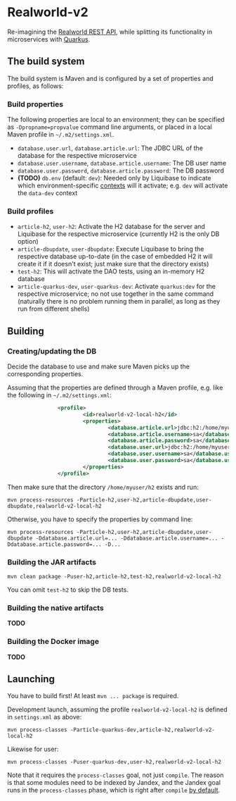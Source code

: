 # Realworld-v2

Re-imagining the [Realworld REST API](https://github.com/gothinkster/realworld/tree/master/api),
while splitting its functionality in microservices with [Quarkus](https://quarkus.io/).

## The build system

The build system is Maven and is configured by a set of properties and profiles, as follows:

### Build properties

The following properties are local to an environment; they can be specified as `-Dpropname=propvalue` command line arguments,
or placed in a local Maven profile in `~/.m2/settings.xml`.

- `database.user.url`, `database.article.url`: The JDBC URL of the database for the respective microservice
- `database.user.username`, `database.article.username`: The DB user name
- `database.user.password`, `database.article.password`: The DB password
- **(TODO)** `db.env` (default: `dev`): Needed only by Liquibase to indicate which environment-specific [contexts](https://www.liquibase.org/documentation/contexts.html)
will it activate; e.g. `dev` will activate the `data-dev` context

### Build profiles

- `article-h2`, `user-h2`: Activate the H2 database for the server and Liquibase for the respective microservice (currently H2 is the only DB option)
- `article-dbupdate`, `user-dbupdate`: Execute Liquibase to bring the respective database up-to-date (in the case of embedded H2 it will create it if it doesn't exist; just make sure that the directory exists)
- `test-h2`: This will activate the DAO tests, using an in-memory H2 database
- `article-quarkus-dev`, `user-quarkus-dev`: Activate `quarkus:dev` for the respective microservice; no not use together in the same command
  (naturally there is no problem running them in parallel, as long as they run from different shells)

## Building

### Creating/updating the DB

Decide the database to use and make sure Maven picks up the corresponding properties.

Assuming that the properties are defined through a Maven profile, e.g. like the following in `~/.m2/settings.xml`:

```xml
                <profile>
                        <id>realworld-v2-local-h2</id>
                        <properties>
                                <database.article.url>jdbc:h2:/home/myuser/h2/article</database.article.url>
                                <database.article.username>sa</database.article.username>
                                <database.article.password>sa</database.article.password>
                                <database.user.url>jdbc:h2:/home/myuser/h2/user</database.user.url>
                                <database.user.username>sa</database.user.username>
                                <database.user.password>sa</database.user.password>
                        </properties>
                </profile>
```

Then make sure that the directory `/home/myuser/h2` exists and run:

```shell
mvn process-resources -Particle-h2,user-h2,article-dbupdate,user-dbupdate,realworld-v2-local-h2
```

Otherwise, you have to specify the properties by command line:

```shell
mvn process-resources -Particle-h2,user-h2,article-dbupdate,user-dbupdate -Ddatabase.article.url=... -Ddatabase.article.username=... -Ddatabase.article.password=... -D...
```

### Building the JAR artifacts

```shell
mvn clean package -Puser-h2,article-h2,test-h2,realworld-v2-local-h2
```

You can omit `test-h2` to skip the DB tests.

### Building the native artifacts

**TODO**

### Building the Docker image

**TODO**

## Launching

You have to build first! At least `mvn ... package` is required.

Development launch, assuming the profile `realworld-v2-local-h2` is defined in `settings.xml` as above:

```shell
mvn process-classes -Particle-quarkus-dev,article-h2,realworld-v2-local-h2
```

Likewise for user:

```shell
mvn process-classes -Puser-quarkus-dev,user-h2,realworld-v2-local-h2
```

Note that it requires the `process-classes` goal, not just `compile`. The reason is that some modules
need to be indexed by Jandex, and the Jandex goal runs in the `process-classes` phase, which is right after `compile`
[by default](https://maven.apache.org/guides/introduction/introduction-to-the-lifecycle.html).
